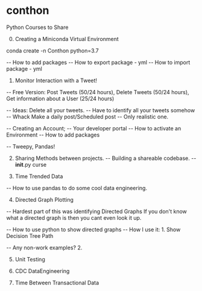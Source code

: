 # conthon
Python Courses to Share



00. Creating a Miniconda Virtual Environment

conda create -n Conthon python=3.7

-- How to add packages
-- How to export package - yml
-- How to import package - yml

01. Monitor Interaction with a Tweet!

-- Free Version: 
    Post Tweets (50/24 hours), Delete Tweets (50/24 hours), Get information about a User (25/24 hours)

-- Ideas: 
    Delete all your tweets. -- Have to identify all your tweets somehow -- Whack
    Make a daily post/Scheduled post -- Only realistic one.

-- Creating an Account;
-- Your developer portal
-- How to activate an Environment
-- How to add packages

-- Tweepy, Pandas!

02. Sharing Methods between projects.
-- Building a shareable codebase. 
-- __init__.py curse

03. Time Trended Data

-- How to use pandas to do some cool data engineering.

04. Directed Graph Plotting

-- Hardest part of this was identifying Directed Graphs
    If you don't know what a directed graph is then you cant even look it up.

-- How to use python to show directed graphs
-- How I use it:
    1. Show Decision Tree Path

-- Any non-work examples?
    2. 

05. Unit Testing


06. CDC DataEngineering

07. Time Between Transactional Data
